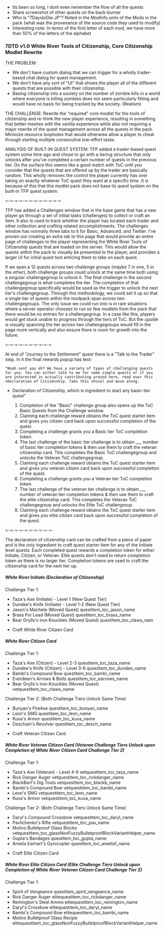 * Its been so long, I dont even remember the flow of all the quests
* Share screenshot of other quests on the back-burner
* Who is "7DaystoDie.JP"? Noted in the ModInfo.xmls of the Mods in the pack (what was the provenance of the source code they used to modify)
* Interesting note: In terms of the first letter of each mod, we have more than 50% of the letters of the alphabet

### 7DTD v1.0 White River Tools of Citizenship, Core Citizenship Modlet Rewrite


THE PROBLEM:
* We don't have custom dialog that we can trigger for a wholly trader-based chat dialog for quest management.
* We don't have any sort of "UI" that shows the player all of the different quests that are possible with their citizenship.
* Basing citizenship into a society on the number of zombie kills in a world where everyone is killing zombies does not seem particularly fitting and would have no basis for being tracked by the society. (Realism)

THE CHALLENGE:
Rewrite the "required" core modlet for the tools of citizenship and re-think the new player experience, resulting in something that better meshes with the vanilla experience while also not requiring a major rewrite of the quest management across all the quests in the pack. Minimize resource loopholes that would otherwise allow a player to cheat through starting multiple consecutive low-effort tasks.

ANALYSIS OF BUILT-IN QUEST SYSTEM:
TFP added a trader-based quest system some time ago and chose to go with a tiering structure that only unlocks after you've completed a certain number of quests in the previous tier. On the surface this seems like a good match with ToC until you consider that the quests that are offered up by the trader are basically random. This wholly removes the control the player currently has over taking on exactly whatever ToC quest they want at a specific time. It is because of this that this modlet pack does not base its quest system on the built-in TFP quest system.

=-=-=-=-=-=-=-=-=-=-=-=

TFP has added a Challenges window that in the base game that has a new player go through a set of initial tasks (challenges) to collect or craft an item. It also is used to track whether the player has located each trader and other collection and crafting related accomplishments. The challenges window has normally three tabs to it for Basic, Advanced, and Twitter. I've proven out creating an extra tab to this page that would provide an entire page of challenges to the player representing the White River Tools of Citizenship quests that are loaded on the server. This would allow the quests within the pack to visually be presented to the player, and provides a larger UI for initial quest text enticing them to take on each quest.

If we span a 12 quests across two challenge groups (maybe 7 in one, 5 in the other), both challenge groups could unlock at the same time both using a singular challengegroup to unlock it. The final challenge in the second challengegroup is what completes the tier. The completion of that challengegroup specifically would be used as the trigger to unlock the next tier's challengegroup. Through this methodology, we could set it up so that a single tier of quests within the modpack span across two challengegroups. The only issue we could run into is in rare situations where a server operator chooses to run so few modlets from the pack that there would be no entries  for a challengegroup. In a case like this, players would get stuck unable to progress through the tiers of ToC. But the upside is visually spanning the tier across two challengegroups would fill in the page more vertically and also ensure there is room for growth into the future.

=-=-=-=-=-=-=-=-=-=

At end of "Journey to the Settlement" quest there is a "Talk to the Trader" step. In it the final rewards popup has text:

    "Noah sent you eh? We have a variety of types of challenging quests for you. You can either talk to me for some simple quests or if you are interested in actually contributing around here, read over this +Declaration of Citizenship. Take this shovel and move along.
+ Declaration of Citizenship, which is ingredient to start any basic-tier quest"


    1. Completion of the "Basic" challenge group also opens up the ToC Basic Quests from the Challenge window.
    2. Claiming each challenge reward obtains the ToC quest starter item and gives you citizen card back upon successful completion of the quest.
    3. Completing a challenge grants you a Basic tier ToC completion token.
    4. The last challenge of the basic tier challenge is to obtain ___ number of basic tier completion tokens & then use them to craft the veteran citizenship card. This completes the Basic ToC challengegroup and unlocks the Veteran ToC challengegroup.
    5. Claiming each challenge reward obtains the ToC quest starter item and gives you veteran citizen card back upon successful completion of the quest.
    6. Completing a challenge grants you a Veteran tier ToC completion token.
    7. The last challenge of the veteran tier challenge is to obtain ___ number of veteran tier completion tokens & then use them to craft the elite citizenship card. This completes the Veteran ToC challengegroup and unlocks the Elite ToC challengroup.
    8. Claiming each challenge reward obtains the ToC quest starter item and gives you elite citizen card back upon successful completion of the quest.

=-=-=-=-=-=-=-=-=-=-

The declaration of citizenship card can be crafted from a piece of paper and is the only ingredient to craft quest starter item for any of the Initiate level quests.
Each completed quest rewards a completion token for either Initiate, Citizen, or Veteran. Elite quests don't need to return completion token as there is no larger tier.
Completion tokens are used to craft the citizenship card for the next tier up. 

##### White River Initiate (Declaration of Citizenship)

Challenge Tier 1:
- Taza's Axe (Initiate) - Level 1 (New Quest Tier)
- Dundee's Knife (Initiate) - Level 1-2 (New Quest Tier) 
- Jason's Machete (Moved Quest) questitem_toc_jason_name
- Brass For Lead (Moved Quest) questitem_toc_brass_name
- Bear Grylls's Iron Knuckles (Moved Quest) questitem_toc_claws_nam
+ Craft White River Citizen Card

##### White River Citizen Card

Challenge Tier 1:
- Taza's Axe (Citizen) - Level 2-3 questitem_toc_taza_name
- Dundee's Knife (Citizen) - Level 3-6 questitem_toc_dundee_name
- Bambi's Compound Bow questitem_toc_bambi_name
- Everdeen's Arrows & Bolts questitem_toc_earrows_name
- Bear Grylls's Iron Knuckles (Moved Quest) vetquestitem_toc_claws_name

Challenge Tier 2: (Both Challenge Tiers Unlock Same Time)
- Bunyan's FireAxe questitem_toc_bunyan_name
- Leon's SMG questitem_toc_leon_name
- Kuva's Armor questitem_toc_kuva_name
- Deschain's Revolver questitem_toc_desch_name
+ Craft Veteran Citizen Card

##### White River Veteran Citizen Card (Veteran Challenge Tiers Unlock upon Completion of White River Citizen Card Challenge Tier 2)

Challenge Tier 1:
- Taza's Axe (Veteran) - Level 4-6 vetquestitem_toc_taza_name
- Rick Danger Auger vetquestitem_toc_rickdanger_name
- BlackBart's Dig Tools vetquestitem_toc_blackb_name
- Bambi's Compound Bow vetquestitem_toc_bambi_name
- Leon's SMG vetquestitem_toc_leon_name
- Kuva's Armor vetquestitem_toc_kuva_name

Challenge Tier 2: (Both Challenge Tiers Unlock Same Time)
- Daryl's Compound Crossbow vetquestitem_toc_daryl_name
- Pavlichenko's Rifle vetquestitem_toc_pav_name
- Molino Bulletproof Glass Blocks vetquestitem_toc_glassNonFuzzyBulletproofBlockVariantHelper_name
- Gupta's Bandages questitem_toc_gupta_name
- Amelia Earhart's Gyrocopter questitem_toc_amelia1_name
+ Craft Elite Citizen Card

##### White River Elite Citizen Card (Elite Challenge Tiers Unlock upon Completion of White River Veteran Citizen Card Challenge Tier 2)

Challenge Tier 1:
- Spirit of Vengeance  questitem_spirit_vengeance_name
- Rick Danger Auger elitequestitem_toc_rickdanger_name
- Remington's Steel Ammo elitequestitem_toc_remington_name
- Daryl's Crossbow elitequestitem_toc_daryl_name
- Bambi's Compound Bow elitequestitem_toc_bambi_name
- Molino Bulletproof Glass Recipe elitequestitem_toc_glassNonFuzzyBulletproofBlockVariantHelper_name